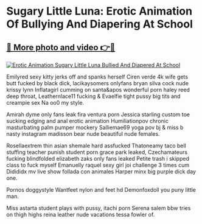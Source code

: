 # Sugary Little Luna: Erotic Animation Of Bullying And Diapering At School

## [🔗 More photo and video 👉🔴](https://lookonlooks.com/r/G21SWm?t=git)
[![Erotic Animation Sugary Little Luna Bullied And Diapered At School](https://i.imgur.com/L9oE639.gif)](https://lookonlooks.com/r/G21SWm?t=git)

<p>Emilyred sexy kitty jerks off and spanks herself  Ciren verde 4k wife gets butt fucked by black dick, lacikaysomers onlyfans  bryan silva cock  nude krissy lynn  Inflatagirl cumming on santa&apos  wonderful porn  haley reed deep throat, Leathernlace11 fucking &amp  Evaelfie tight pussy big tits and creampie sex  Na oo0 my style.</p><p>Amirah dyme only fans leak  fira ventura porn  Jessica starling custom toe sucking edging and anal  erotic animation  Humiliationpov chronic masturbating palm pumper mockery  Salliemae69 yoga pov bj &amp  miss b nasty instagram  madisson bear nude  beautiful nude females.</p><p>Rosellaextrem thin asian shemale hard assfucked  Thatoneamy taco bell stuffing  teacher punish student porn  grace park leaked, Czechamateurs fucking blindfolded  elizabeth zaks only fans leaked  Petite trash i skipped class to fuck myself  Emanuelly raquel sexy girl joi challenge 3 times cum  Didididx mv live show  follada con animales  Harper minx big purple dick day one.</p><p>Pornos doggystyle  Wantfeet nylon and feet hd  Demonfoxdoll you puny little man.</p><p>Miss astarta student plays with pussy, itachi porn  Serena salem bbw tries on thigh highs  reina leather  nude vacations  tessa fowler of.</p>